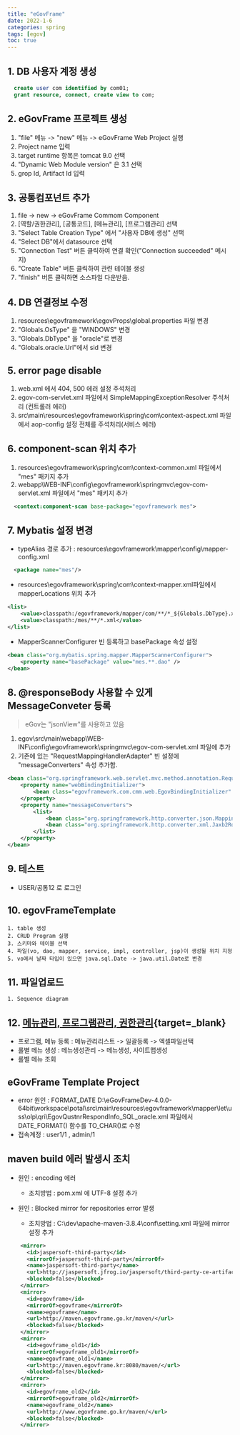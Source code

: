 ```yaml
---
title: "eGovFrame"
date: 2022-1-6
categories: spring  
tags: [egov]
toc: true
---
```



## 1. DB 사용자 계정 생성
```sql
  create user com identified by com01;
  grant resource, connect, create view to com;
```
## 2. eGovFrame 프로젝트 생성
1. "file" 메뉴 -> "new" 메뉴 -> eGovFrame Web Project 실행
2. Project name 입력
3. target runtime 항목은 tomcat 9.0 선택
4. "Dynamic Web Module version" 은 3.1 선택
5. grop Id, Artifact Id 입력

## 3. 공통컴포넌트 추가
1. file -> new -> eGovFrame Commom Component
2. [역할/권한관리], [공통코드], [메뉴관리], [프로그램관리] 선택
3. "Select Table Creation Type" 에서 "사용자 DB에 생성" 선택
4. "Select DB"에서 datasource 선택
5. "Connection Test" 버튼 클릭하여 연결 확인("Connection succeeded" 메시지)
6. "Create Table" 버튼 클릭하여 관련 테이블 생성
7. "finish" 버튼 클릭하면 소스파일 다운받음.

## 4. DB 연결정보 수정
1. resources\egovframework\egovProps\global.properties 파일 변경
2. "Globals.OsType" 을 "WINDOWS" 변경
3. "Globals.DbType" 을 "oracle"로 변경
4. "Globals.oracle.Url"에서 sid  변경

## 5. error page disable
1. web.xml 에서 404, 500 에러 설정 주석처리
2. egov-com-servlet.xml 파일에서 SimpleMappingExceptionResolver 주석처리 (컨트롤러 에러)
3. src\main\resources\egovframework\spring\com\context-aspect.xml 파일에서 aop-config 설정 전체를 주석처리(서비스 에러)

## 6. component-scan 위치 추가
1. resources\egovframework\spring\com\context-common.xml 파일에서 "mes" 패키지 추가
2. webapp\WEB-INF\config\egovframework\springmvc\egov-com-servlet.xml 파일에서 "mes" 패키지 추가  

```xml
  <context:component-scan base-package="egovframework mes">
```

## 7. Mybatis 설정 변경
* typeAlias 경로 추가 : resources\egovframework\mapper\config\mapper-config.xml  
```xml
  <package name="mes"/> 
```
* resources\egovframework\spring\com\context-mapper.xml파일에서 mapperLocations 위치 추가  
```xml
<list>
	<value>classpath:/egovframework/mapper/com/**/*_${Globals.DbType}.xml</value>
	<value>classpath:/mes/**/*.xml</value>
</list>
```
* MapperScannerConfigurer 빈 등록하고 basePackage 속성 설정  
```xml
<bean class="org.mybatis.spring.mapper.MapperScannerConfigurer">
    <property name="basePackage" value="mes.**.dao" />
</bean>
```

## 8. @responseBody 사용할 수 있게 MessageConveter 등록
> eGov는 "jsonView"를 사용하고 있음
1. egov\src\main\webapp\WEB-INF\config\egovframework\springmvc\egov-com-servlet.xml 파일에 추가
2. 기존에 있는 "RequestMappingHandlerAdapter" 빈 설정에 "messageConverters" 속성 추가함.

```xml
<bean class="org.springframework.web.servlet.mvc.method.annotation.RequestMappingHandlerAdapter">
	<property name="webBindingInitializer">
		<bean class="egovframework.com.cmm.web.EgovBindingInitializer" />
	</property>
	<property name="messageConverters">
        <list>
            <bean class="org.springframework.http.converter.json.MappingJackson2HttpMessageConverter" />
            <bean class="org.springframework.http.converter.xml.Jaxb2RootElementHttpMessageConverter" />
        </list>
	</property>
</bean>
```

## 9. 테스트
* USER/공통12 로 로그인

## 10. egovFrameTemplate
    1. table 생성
    2. CRUD Program 실행
    3. 스키마와 테이블 선택
    4. 파일(vo, dao, mapper, service, impl, controller, jsp)이 생성될 위치 지정
    5. vo에서 날짜 타입이 있으면 java.sql.Date -> java.util.Date로 변경

## 11. 파일업로드
    1. Sequence diagram

## 12. [메뉴관리, 프로그램관리, 권한관리](https://www.egovframe.go.kr/wiki/doku.php?id=egovframework:com:v3.10:sym:메뉴관리){target=_blank}
* 프로그램, 메뉴 등록 : 메뉴관리리스트 -> 일괄등록 -> 엑셀파일선택
* 롤별 메뉴 생성 : 메뉴생성관리 -> 메뉴생성, 사이트맵생성
* 롤별 메뉴 조회

## eGovFrame Template Project
* error 원인 : FORMAT_DATE
D:\eGovFrameDev-4.0.0-64bit\workspace\potal\src\main\resources\egovframework\mapper\let\uss\olp\qri\EgovQustnrRespondInfo_SQL_oracle.xml 파일에서 DATE_FORMAT() 함수를 TO_CHAR()로 수정
* 접속계정 :  user1/1 , admin/1

## maven build 에러 발생시 조치
* 원인 : encoding 에러 
    * 조치방법 : pom.xml 에 <encoding>UTF-8</encoding> 설정 추가


* 원인 : Blocked mirror for repositories error 발생 
    * 조치방법 : C:\dev\apache-maven-3.8.4\conf\setting.xml 파일에 mirror 설정 추가

```xml
	<mirror>
      <id>jaspersoft-third-party</id>
      <mirrorOf>jaspersoft-third-party</mirrorOf>
      <name>jaspersoft-third-party</name>
      <url>http://jaspersoft.jfrog.io/jaspersoft/third-party-ce-artifacts/</url>
	  <blocked>false</blocked>
    </mirror>
	<mirror>
      <id>egovframe</id>
      <mirrorOf>egovframe</mirrorOf>
      <name>egovframe</name>
      <url>http://maven.egovframe.go.kr/maven/</url>
	  <blocked>false</blocked>
    </mirror>
	<mirror>
      <id>egovframe_old1</id>
      <mirrorOf>egovframe_old1</mirrorOf>
      <name>egovframe_old1</name>
      <url>http://maven.egovframe.kr:8080/maven/</url>
	  <blocked>false</blocked>
    </mirror>	
	<mirror>
      <id>egovframe_old2</id>
      <mirrorOf>egovframe_old2</mirrorOf>
      <name>egovframe_old2</name>
      <url>http://www.egovframe.go.kr/maven/</url>
	  <blocked>false</blocked>
    </mirror>
```
